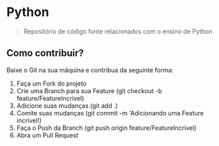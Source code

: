 # Python
> Repositório de código fonte relacionados com o ensino de Python

## Como contribuir?
Baixe o Git na sua máquina e contribua da seguinte forma:
1. Faça um Fork do projeto
2. Crie uma Branch para sua Feature (git checkout -b feature/FeatureIncrivel)
3. Adicione suas mudanças (git add .)
4. Comite suas mudanças (git commit -m 'Adicionando uma Feature incrível!)
5. Faça o Push da Branch (git push origin feature/FeatureIncrivel)
6. Abra um Pull Request
